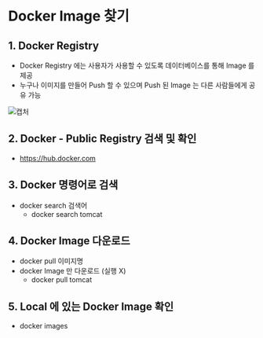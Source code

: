 # Docker Image 찾기

## 1. Docker Registry
- Docker Registry 에는 사용자가 사용할 수 있도록 데이터베이스를 통해 Image 를 제공 
- 누구나 이미지를 만들어 Push 할 수 있으며 Push 된 Image 는 다른 사람들에게 공유 가능

![캡처](https://user-images.githubusercontent.com/1712635/38648889-75bd77da-3da8-11e8-8f6d-7e45a30af502.png)

## 2. Docker - Public Registry 검색 및 확인
- https://hub.docker.com

## 3. Docker 명령어로 검색
- docker search 검색어
    - docker search tomcat
    
## 4. Docker Image 다운로드
- docker pull 이미지명
- docker Image 만 다운로드 (실행 X)
    - docker pull tomcat

## 5. Local 에 있는 Docker Image 확인
- docker images

    


